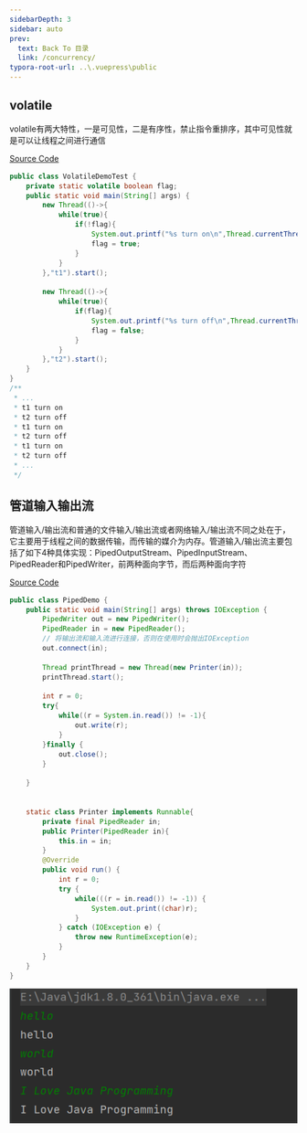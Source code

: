 ```yaml
---
sidebarDepth: 3
sidebar: auto
prev:
  text: Back To 目录
  link: /concurrency/
typora-root-url: ..\.vuepress\public
---
```




## volatile

volatile有两大特性，一是可见性，二是有序性，禁止指令重排序，其中可见性就是可以让线程之间进行通信

[Source Code](https://github.com/Q10Viking/learncode/blob/main/concurrency/src/main/java/org/hzz/basic/communicate/VolatileDemoTest.java)

```java
public class VolatileDemoTest {
    private static volatile boolean flag;
    public static void main(String[] args) {
        new Thread(()->{
            while(true){
                if(!flag){
                    System.out.printf("%s turn on\n",Thread.currentThread().getName());
                    flag = true;
                }
            }
        },"t1").start();

        new Thread(()->{
            while(true){
                if(flag){
                    System.out.printf("%s turn off\n",Thread.currentThread().getName());
                    flag = false;
                }
            }
        },"t2").start();
    }
}
/**
 * ...
 * t1 turn on
 * t2 turn off
 * t1 turn on
 * t2 turn off
 * t1 turn on
 * t2 turn off
 * ...
 */
```



## 管道输入输出流

管道输入/输出流和普通的文件输入/输出流或者网络输入/输出流不同之处在于，它主要用于线程之间的数据传输，而传输的媒介为内存。管道输入/输出流主要包括了如下4种具体实现：PipedOutputStream、PipedInputStream、PipedReader和PipedWriter，前两种面向字节，而后两种面向字符

[Source Code](https://github.com/Q10Viking/learncode/blob/main/concurrency/src/main/java/org/hzz/basic/communicate/PipedDemo.java)

```java
public class PipedDemo {
    public static void main(String[] args) throws IOException {
        PipedWriter out = new PipedWriter();
        PipedReader in = new PipedReader();
        // 将输出流和输入流进行连接，否则在使用时会抛出IOException
        out.connect(in);

        Thread printThread = new Thread(new Printer(in));
        printThread.start();

        int r = 0;
        try{
            while((r = System.in.read()) != -1){
                out.write(r);
            }
        }finally {
            out.close();
        }

    }


    static class Printer implements Runnable{
        private final PipedReader in;
        public Printer(PipedReader in){
            this.in = in;
        }
        @Override
        public void run() {
            int r = 0;
            try {
                while(((r = in.read()) != -1)) {
                    System.out.print((char)r);
                }
            } catch (IOException e) {
                throw new RuntimeException(e);
            }
        }
    }
}

```

![image-20230302191201697](/images/concurrency/image-20230302191201697.png)

